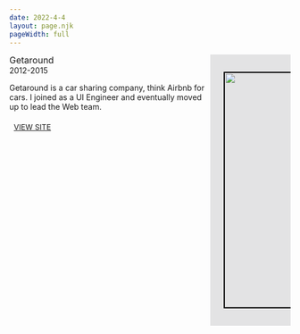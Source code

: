 ```yaml
---
date: 2022-4-4
layout: page.njk
pageWidth: full
---
```


<!-- <h1 class="page-title">Work</h1> -->

<!-- <div class="project-list">

- [Bitsweeper](/projects/bitsweeper)

</div>
 -->

 <!-- <br /><br /><br /><br /><br /> -->

<div class="p">
  <div class="p-info-section">
    <div class="p-header">
      <div class="p-icon"></div>
      <div class="p-title-bar">
        <div class="p-title">Getaround</div>
        <div class="p-subtitle">2012-2015</div>
      </div>
    </div>
    <p>Getaround is a car sharing company, think Airbnb for cars. I joined as a UI Engineer and eventually moved up to lead the Web team.</p>
    <div class="p-actions">
      <a class="p-action" href="https://getaround.com">View site</a>
    </div>
  </div>
  <div class="p-media">
    <div class="p-page" style="background-color: rgba(0, 5, 10, 0.1); border-radius: var(--radius); padding: 24px;">
      <div class="p-device-frame">
        <img src="/media/projects/sq-web.png" style="width: 420px; border: 2px solid black; border-radius: var(--radius)" />
      </div>
    </div>
    <div class="p-page" style="background-color: #2F80ED; border-radius: var(--radius); padding:  24px">
      <div class="p-device-frame">
        <img src="/media/projects/sq-web.png" style="width: 420px; border: 2px solid black; border-top-width: 16px; border-radius: var(--radius)" />
      </div>
    </div>
    <div class="p-page" style="background-color: #7FCEFA; border-radius: var(--radius); padding:  24px;">
      <div class="p-device-frame">
        <img src="/media/projects/sq-web.png" style="width: 420px; border: 2px solid black; border-radius: var(--radius)" />
      </div>
    </div>
    <!--
    <div class="p-prev">Prev</div>
    <div class="p-next">Next</div>
    <div class="p-dots">
      <div class="p-dot">O</div>
      <div class="p-dot">o</div>
      <div class="p-dot">o</div>
    </div>
  -->
  </div>
</div>

<!--
<ul class="project-list">
  <li><span class="project-title"><a href="/projects/bitsweeper">Bitsweeper</a></span> - A retro-styled take on Minesweeper.</li>
  <li><span class="project-title">[Team Bee](/projects/team-bee)</span> - NYT Spelling Bee made for teams, specifically made for my family.</li>
  <li><span class="project-title">[Color Stacks](/projects/color-stacks)</span> - A color palette generator for design systems.</li>
  <li><span class="project-title">[Lightbox2](/projects/lightbox2/)</span> - The sequel.</li>
  <li><span class="project-title">[Color Thief](/projects/color-thief/)</span> - Generate color palettes from an image.</li>
  <li><span class="project-title">[Lightbox](/projects/lightbox/)</span> - The original Lightbox library.</li>
  <li><span class="project-title">[Flexitem](/projects/flexitem/)</span> - CSS flexbox quick reference.</li>
  <li><span class="project-title">[Ascii Today](https://ascii.today)</span> - A super-fast ASCII title generator.</li>
</ul>
-->

<style>
.project-list {
  padding-left: 0;
}

.project-list li {
  list-style: none;
  margin-left: 0;
  margin-bottom: 0.6em;
  padding-bottom: 0.6rem;
  border-bottom: 1px solid var(--border-color-light);
}

.project-title a {
  font-weight: var(--weight-bold);
}


@media (min-width: 800px) {
  .p {
    display: grid;
    grid-template-columns: 360px auto;
    gap: var(--gutter);
    margin-bottom: var(--block-bottom);
  }  

  .p-info-section {
/*    flex: 0 0 360px;*/
  }
}

.p-info-section {
  flex: 0 0 360px;
  margin-bottom: var(--block-bottom);  
}

.p-header {
  display: flex;
  margin-bottom: var(--block-bottom);
}

.p-icon {

}

.p-title-bar {

}

.p-title {
  font-weight: var(--weight-bold);
  font-size: 16px;
}

.p-subtitle {
  color: var(--muted-color);
  font-weight: var(--weight-semi-bold);
}

.p-actions {
  display: flex;
  gap: var(--gutter;);
}

.p-action {
  display: block;
  padding: 6px 8px;
  color: var(--link-color);
  border: 1px solid var(--link-color);
  font-size: 0.8333rem;
  font-weight: var(--weight-semi-bold);
  font-family: var(--font-ui);
  text-transform: uppercase;
}


.p-media {
  scroll-snap-type: x mandatory;
/*   scroll-padding-left: 48px; */
  overflow-x: scroll;
  display: flex;
  gap: 24px;
}

.p-page {
  scroll-snap-align: start;
  display: flex;
  flex-direction: column;
  justify-content: center;
  min-height: 420px;

/*  background: #9ef;*/
/*  min-height: 400px;*/
/*  flex: 0 0 240px;*/
}

</style>